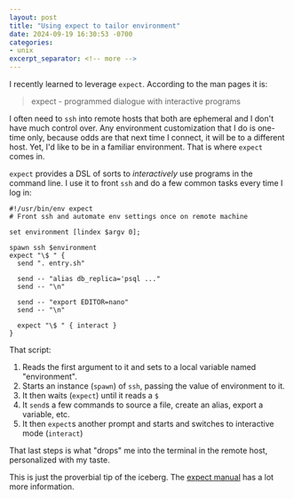 ```yaml
---
layout: post
title: "Using expect to tailor environment"
date: 2024-09-19 16:30:53 -0700
categories:
- unix
excerpt_separator: <!-- more -->
---
```


I recently learned to leverage `expect`. According to the man pages it is:

> expect - programmed dialogue with interactive programs

I often need to `ssh` into remote hosts that both are ephemeral and I don't have much control over. Any environment customization that I do is one-time only, because odds are that next time I connect, it will be to a different host. Yet, I'd like to be in a familiar environment. That is where `expect` comes in.

`expect` provides a DSL of sorts to _interactively_ use programs in the command line. I use it to front `ssh` and do a few common tasks every time I log in:


```
#!/usr/bin/env expect
# Front ssh and automate env settings once on remote machine

set environment [lindex $argv 0];

spawn ssh $environment
expect "\$ " {
  send ". entry.sh"

  send -- "alias db_replica='psql ..."
  send -- "\n"

  send -- "export EDITOR=nano"
  send -- "\n"

  expect "\$ " { interact }
}
```

That script:
1. Reads the first argument to it and sets to a local variable named "environment".
2. Starts an instance (`spawn`) of `ssh`, passing the value of environment to it.
3. It then waits (`expect`) until it reads a `$ `
4. It `send`s a few commands to source a file, create an alias, export a variable, etc.
5. It then `expect`s another prompt and starts and switches to interactive mode (`interact`)

That last steps is what "drops" me into the terminal in the remote host, personalized with my taste.

This is just the proverbial tip of the iceberg. The [expect manual](https://man7.org/linux/man-pages/man1/expect.1.html) has a lot more information.
